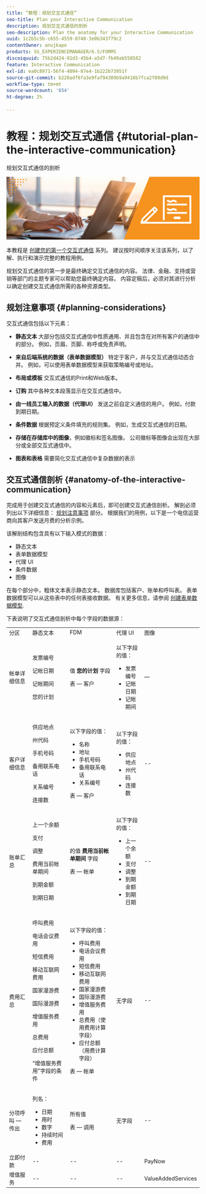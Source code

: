 ```yaml
---
title: “教程：规划交互式通信”
seo-title: Plan your Interactive Communication
description: 规划交互式通信的剖析
seo-description: Plan the anatomy for your Interactive Communication
uuid: 1c2b5c5b-c655-4559-8748-3e0b343779c2
contentOwner: anujkapo
products: SG_EXPERIENCEMANAGER/6.5/FORMS
discoiquuid: 75b2d424-91d3-45b4-a5d7-fb49ab558582
feature: Interactive Communication
exl-id: ea0c8971-56f4-4094-87e4-1b222b73951f
source-git-commit: b220adf6fa3e9faf94389b9a9416b7fca2f89d9d
workflow-type: tm+mt
source-wordcount: '654'
ht-degree: 2%

---
```


# 教程：规划交互式通信 {#tutorial-plan-the-interactive-communication}

规划交互式通信的剖析

![02-create-adaptive-form-main-image](assets/02-create-adaptive-form-main-image.png)

本教程是 [创建您的第一个交互式通信](/help/forms/using/create-your-first-interactive-communication.md) 系列。 建议按时间顺序关注该系列，以了解、执行和演示完整的教程用例。

规划交互式通信的第一步是最终确定交互式通信的内容。 法律、金融、支持或营销等部门的主题专家可以帮助您最终确定内容。 内容定稿后，必须对其进行分析以确定创建交互式通信所需的各种资源类型。

## 规划注意事项 {#planning-considerations}

交互式通信包括以下元素：

* **静态文本** 大部分包括交互式通信中性质通用、并且包含在对所有客户的通信中的部分。 例如，页眉、页脚、称呼或免责声明。
* **来自后端系统的数据（表单数据模型）** 特定于客户，并与交互式通信动态合并。 例如，可以使用表单数据模型来获取策略编号或地址。
* **布局或模板** 交互式通信的Print和Web版本。
* **订购** 其中各种文本段落显示在交互式通信中。
* **由一线员工输入的数据（代理UI）** 发送之前自定义通信的用户。 例如，付款到期日期。

* **条件数据** 根据预定义条件填充的规则集。 例如，生成交互式通信的日期。
* **存储在存储库中的图像**，例如徽标和签名图像。 公司徽标等图像会出现在大部分或全部交互式通信中。
* **图表和表格** 需要简化交互式通信中复杂数据的表示

## 交互式通信剖析 {#anatomy-of-the-interactive-communication}

完成用于创建交互式通信的内容和元素后，即可创建交互式通信剖析。 解剖必须列出以下详细信息： [规划注意事项](/help/forms/using/planning-interactive-communications.md#planning-considerations) 部分。 根据我们的用例，以下是一个电信运营商向其客户发送月费的分析示例。

该解剖结构包含具有以下输入模式的数据：

* 静态文本
* 表单数据模型
* 代理 UI
* 条件数据
* 图像

在每个部分中，粗体文本表示静态文本。 数据库包括客户、账单和呼叫表。 表单数据模型可以从这些表中的任何表接收数据。 有关更多信息，请参阅 [创建表单数据模型](/help/forms/using/create-form-data-model0.md).

下表说明了交互式通信剖析中每个字段的数据源：

<table>
 <tbody>
  <tr>
   <td>分区</td>
   <td>静态文本</td>
   <td>FDM </td>
   <td>代理 UI</td>
   <td>图像</td>
  </tr>
  <tr>
   <td>帐单详细信息</td>
   <td><p>发票编号</p> <p>记帐日期</p> <p>记帐期间</p> <p>您的计划</p> </td>
   <td><p>值 <strong>您的计划 </strong>字段</p> <p>表 — 客户</p> </td>
   <td><p>以下字段的值：</p>
    <ul>
     <li>发票编号</li>
     <li>记帐日期</li>
     <li>记帐期间</li>
    </ul> <p> </p> </td>
   <td>—</td>
  </tr>
  <tr>
   <td>客户详细信息</td>
   <td><p>供应地点</p> <p>州代码</p> <p>手机号码</p> <p>备用联系电话</p> <p>关系编号</p> <p>连接数</p> </td>
   <td><p>以下字段的值：</p>
    <ul>
     <li>名称</li>
     <li>地址</li>
     <li>手机号码</li>
     <li>备用联系电话</li>
     <li>关系编号</li>
    </ul> <p>表 — 客户</p> </td>
   <td><p>以下字段的值：</p>
    <ul>
     <li>供应地点</li>
     <li>州代码</li>
     <li>连接数</li>
    </ul> </td>
   <td>--</td>
  </tr>
  <tr>
   <td>账单汇总</td>
   <td><p>上一个余额</p> <p>支付</p> <p>调整</p> <p>费用当前帐单期间</p> <p>到期金额</p> <p>到期日期</p> </td>
   <td><p>的值 <strong>费用当前帐单期间 </strong> 字段</p> <p>表 — 帐单</p> </td>
   <td><p>以下字段的值：</p>
    <ul>
     <li>上一个余额</li>
     <li>支付</li>
     <li>调整</li>
     <li>到期金额</li>
     <li>到期日期</li>
    </ul> </td>
   <td>--</td>
  </tr>
  <tr>
   <td>费用汇总</td>
   <td><p>呼叫费用</p> <p>电话会议费用</p> <p>短信费用 </p> <p>移动互联网费用</p> <p>国家漫游费</p> <p>国际漫游费</p> <p>增值服务费用</p> <p>总费用</p> <p>应付总额</p> <p>“增值服务费用”字段的条件</p> </td>
   <td><p>以下字段的值：</p>
    <ul>
     <li>呼叫费用</li>
     <li>电话会议费用</li>
     <li>短信费用 </li>
     <li>移动互联网费用</li>
     <li>国家漫游费</li>
     <li>国际漫游费</li>
     <li>增值服务费用</li>
     <li>总费用（使用费用计算字段）</li>
     <li>应付总额（用费计算字段）</li>
    </ul> <p>表 — 帐单</p> </td>
   <td>无字段</td>
   <td>--</td>
  </tr>
  <tr>
   <td>分项呼叫 — 传出</td>
   <td><p>列名：</p>
    <ul>
     <li>日期</li>
     <li>用时</li>
     <li>数字</li>
     <li>持续时间</li>
     <li>费用</li>
    </ul> </td>
   <td><p>所有值</p> <p>表 — 调用</p> </td>
   <td>无字段</td>
   <td>--</td>
  </tr>
  <tr>
   <td>立即付款</td>
   <td>--</td>
   <td>--</td>
   <td>--</td>
   <td>PayNow</td>
  </tr>
  <tr>
   <td>增值服务</td>
   <td>--</td>
   <td>--</td>
   <td>--</td>
   <td>ValueAddedServices</td>
  </tr>
 </tbody>
</table>
